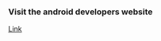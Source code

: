 ### Visit the android developers website
[Link](https://developer.android.com/?hl=es-419#:~:text=Discover%20the%20latest%20app%20development%20tools,)
